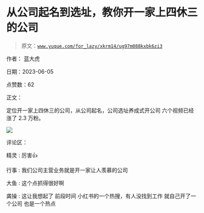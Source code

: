 # 从公司起名到选址，教你开一家上四休三的公司

> 原文：[`www.yuque.com/for_lazy/xkrm14/ug97m088kxbk6zi3`](https://www.yuque.com/for_lazy/xkrm14/ug97m088kxbk6zi3)

作者： 蓝大虎

日期：2023-06-05

点赞数：62

正文：

定位开一家上四休三的公司，从公司起名，公司选址养成式开公司 六个视频已经涨了 2.3 万粉。

![](img/f45e29102f8f7d46bdfd7d94b5ba2301.png)

评论区：

精灵 : 厉害👍

行事 : 我们公司主营业务就是开一家让人羡慕的公司

大鱼 : 这个点抓得很好啊

龚操 : 这让我想起了 前段时间 小红书的一个热搜，有人没找到工作 就自己开了一个公司 也是一个热点

